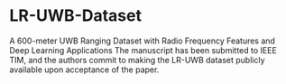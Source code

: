 # LR-UWB-Dataset
A 600-meter UWB Ranging Dataset with Radio Frequency Features and Deep Learning Applications
The manuscript has been submitted to IEEE TIM, and the authors commit to making the LR-UWB dataset publicly available upon acceptance of the paper.
